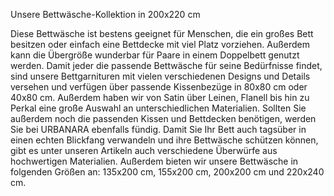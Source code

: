 Unsere Bettwäsche-Kollektion in 200x220 cm

Diese Bettwäsche ist bestens geeignet für Menschen, die ein großes Bett besitzen oder einfach eine Bettdecke mit viel Platz vorziehen. Außerdem kann die Übergröße wunderbar für Paare in einem Doppelbett genutzt werden. Damit jeder die passende Bettwäsche für seine Bedürfnisse findet, sind unsere Bettgarnituren mit vielen verschiedenen Designs und Details versehen und verfügen über passende Kissenbezüge in 80x80 cm oder 40x80 cm. Außerdem haben wir von Satin über Leinen, Flanell bis hin zu Perkal eine große Auswahl an unterschiedlichen Materialien. Sollten Sie außerdem noch die passenden Kissen und Bettdecken benötigen, werden Sie bei URBANARA ebenfalls fündig. Damit Sie Ihr Bett auch tagsüber in einen echten Blickfang verwandeln und ihre Bettwäsche schützen können, gibt es unter unseren Artikeln auch verschiedene Überwürfe aus hochwertigen Materialien. Außerdem bieten wir unsere Bettwäsche in folgenden Größen an: 135x200 cm, 155x200 cm, 200x200 cm und 220x240 cm.
